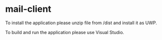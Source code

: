 # mail-client

To install the application please unzip file from /dist and install it as UWP.

To build and run the application please use Visual Studio.
